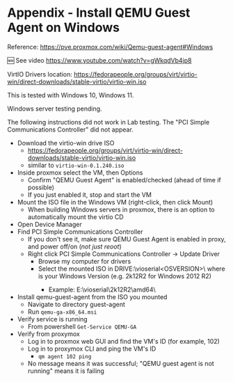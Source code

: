 # Appendix - Install QEMU Guest Agent on Windows
Reference: https://pve.proxmox.com/wiki/Qemu-guest-agent#Windows

🆕 See video https://www.youtube.com/watch?v=gWkqdVb4jp8

VirtIO Drivers location: https://fedorapeople.org/groups/virt/virtio-win/direct-downloads/stable-virtio/virtio-win.iso

This is tested with Windows 10, Windows 11.

Windows server testing pending.

The following instructions did not work in Lab testing. The "PCI Simple Communications Controller" did not appear.

- Download the virtio-win drive ISO
  - https://fedorapeople.org/groups/virt/virtio-win/direct-downloads/stable-virtio/virtio-win.iso
  - similar to `virtio-win-0.1.240.iso`
- Inside proxmox select the VM, then Options
  - Confirm "QEMU Guest Agent" is enabled/checked (ahead of time if possible)
  - If you just enabled it, stop and start the VM
- Mount the ISO file in the Windows VM (right-click, then click Mount)
  - When building Windows servers in proxmox, there is an option to automatically mount the virtio CD
- Open Device Manager
- Find PCI Simple Communications Controller
  - If you don't see it, make sure QEMU Guest Agent is enabled in proxy, and power off/on (<i>not just reoot</i>)
  - Right click PCI Simple Communications Controller -> Update Driver
    - Browse my computer for drivers
    - Select the mounted ISO in DRIVE:\vioserial\<OSVERSION>\ where <OSVERSION> is your Windows Version (e.g. 2k12R2 for Windows 2012 R2)
      - Example: E:\vioserial\2k12R2\amd64\
- Install qemu-guest-agent from the ISO you mounted
  - Navigate to directory guest-agent
  - Run `qemu-ga-x86_64.msi`
- Verify service is running
  - From powershell `Get-Service QEMU-GA`
- Verify from proxymox
  - Log in to proxmox web GUI and find the VM's ID (for example, 102)
  - Log in to proxymox CLI and ping the VM's ID
    - `qm agent 102 ping`
  - No message means it was successful; "QEMU guest agent is not running" means it is failing
